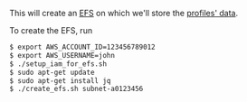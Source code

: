 This will create an [EFS](https://docs.aws.amazon.com/AWSEC2/latest/UserGuide/AmazonEFS.html) on
which we'll store the [profiles' data](https://github.com/ghuser-io/db).

To create the EFS, run

```bash
$ export AWS_ACCOUNT_ID=123456789012
$ export AWS_USERNAME=john
$ ./setup_iam_for_efs.sh
$ sudo apt-get update
$ sudo apt-get install jq
$ ./create_efs.sh subnet-a0123456
```
